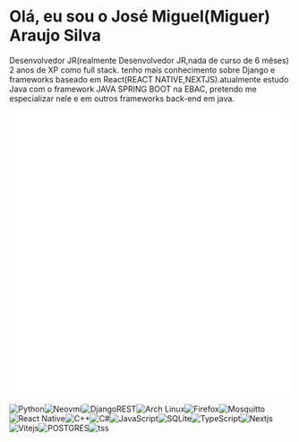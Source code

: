 # Olá, eu sou o José Miguel(Miguer) Araujo Silva
Desenvolvedor JR(realmente Desenvolvedor JR,nada de curso de 6 mêses) 2 anos de XP como full stack. tenho mais conhecimento sobre Django e frameworks baseado em React(REACT NATIVE,NEXTJS).atualmente estudo Java com o framework JAVA SPRING BOOT na EBAC, pretendo me especializar nele e em outros frameworks back-end em java.

<div align="center">
<img src="/github-metrics.svg"/>
</div>

![Python](https://img.shields.io/badge/python-3670A0?style=for-the-badge&logo=python&logoColor=crimson&color=black)![Neovmi](https://img.shields.io/badge/NeoVim-%2357A143.svg?&style=for-the-badge&logo=neovim&logoColor=crimson&color=black)![DjangoREST](https://img.shields.io/badge/DJANGO-REST-ff1709?style=for-the-badge&logo=django&logoColor=crimson&color=crimson&labelColor=black)![Arch Linux](https://img.shields.io/badge/Arch_Linux-1793D1?style=for-the-badge&logo=arch-linux&logoColor=crimson&color=black)![Firefox](https://img.shields.io/badge/Firefox-FF7139?style=for-the-badge&logo=Firefox-Browser&logoColor=crimson&color=black)![Mosquitto](https://img.shields.io/badge/mosquitto-%233C5280.svg?style=for-the-badge&logo=eclipsemosquitto&logoColor=crimson&color=black)![React Native](https://img.shields.io/badge/react_native-%2320232a.svg?style=for-the-badge&logo=react&logoColor=crimson&color=black)![C++](https://img.shields.io/badge/c++-%2300599C.svg?style=for-the-badge&logo=c%2B%2B&logoColor=crimson&color=black)![C#](https://img.shields.io/badge/c%23-%23239120.svg?style=for-the-badge&logo=c-sharp&logoColor=crimson&color=black)![JavaScript](https://img.shields.io/badge/javascript-%23323330.svg?style=for-the-badge&logo=javascript&logoColor=crimson&color=black)![SQLite](https://img.shields.io/badge/sqlite-%2307405e.svg?style=for-the-badge&logo=sqlite&logoColor=crimson&color=black)![TypeScript](https://shields.io/badge/TypeScript-3178C6?style=for-the-badge&logo=TypeScript&logoColor=crimson&color=black)![Nextjs](https://img.shields.io/badge/next.js-000000?style=for-the-badge&logo=nextdotjs&logoColor=crimson&color=black)![Vitejs](https://img.shields.io/badge/VITEJS-crimson?style=for-the-badge&logo=vite&logoColor=crimson&color=black)![POSTGRES](https://img.shields.io/badge/PostgreSQL-316192?style=for-the-badge&logo=postgresql&logoColor=crimson&color=black)![tss](https://img.shields.io/badge/Tailwind_CSS-38B2AC?style=for-the-badge&logo=tailwind-css&logoColor=crimson&color=black)

